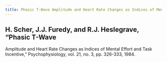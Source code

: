 ```yaml
---
title: Phasic T-Wave Amplitude and Heart Rate Changes as Indices of Mental Effort and Task Incentive
---
```


## H. Scher, J.J. Furedy, and R.J. Heslegrave, “Phasic T-Wave
Amplitude and Heart Rate Changes as Indices of Mental Effort
and Task Incentive,” Psychophysiology, vol. 21, no. 3, pp. 326-333,
1984.